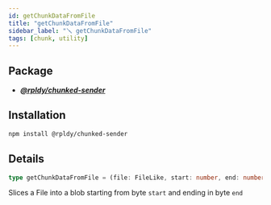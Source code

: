 ```yaml
---
id: getChunkDataFromFile
title: "getChunkDataFromFile"
sidebar_label: "🪛 getChunkDataFromFile"
tags: [chunk, utility]
---
```


## Package

- **_[@rpldy/chunked-sender](../../packages/rpldy-chunked-sender)_**


## Installation

```bash npm2yarn
npm install @rpldy/chunked-sender
```

## Details

```typescript
type getChunkDataFromFile = (file: FileLike, start: number, end: number) => Blob | undefined
```
Slices a File into a blob starting from byte `start` and ending in byte `end`
